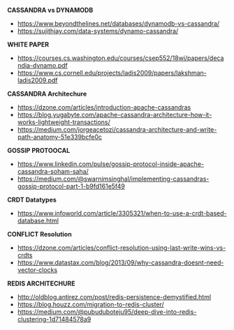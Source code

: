 
**CASSANDRA vs DYNAMODB**
* https://www.beyondthelines.net/databases/dynamodb-vs-cassandra/
* https://sujithjay.com/data-systems/dynamo-cassandra/


**WHITE PAPER**
* https://courses.cs.washington.edu/courses/csep552/18wi/papers/decandia-dynamo.pdf
* https://www.cs.cornell.edu/projects/ladis2009/papers/lakshman-ladis2009.pdf


**CASSANDRA Architechure**
* https://dzone.com/articles/introduction-apache-cassandras
* https://blog.yugabyte.com/apache-cassandra-architecture-how-it-works-lightweight-transactions/
* https://medium.com/jorgeacetozi/cassandra-architecture-and-write-path-anatomy-51e339bcfe0c

**GOSSIP PROTOOCAL**
 * https://www.linkedin.com/pulse/gossip-protocol-inside-apache-cassandra-soham-saha/
 * https://medium.com/@swarnimsinghal/implementing-cassandras-gossip-protocol-part-1-b9fd161e5f49
 
 **CRDT Datatypes**
 * https://www.infoworld.com/article/3305321/when-to-use-a-crdt-based-database.html
 
 **CONFLICT Resolution**
 * https://dzone.com/articles/conflict-resolution-using-last-write-wins-vs-crdts
 * https://www.datastax.com/blog/2013/09/why-cassandra-doesnt-need-vector-clocks
 
 **REDIS ARCHITECHURE**
 * http://oldblog.antirez.com/post/redis-persistence-demystified.html
 * https://blog.houzz.com/migration-to-redis-cluster/
 * https://medium.com/@pubuduboteju95/deep-dive-into-redis-clustering-1d71484578a9
 
